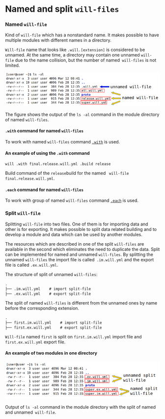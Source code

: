 # Named and split `will-files`

### Named <code>will-file</code>

Kind of <code>will-file</code> which has a nonstandard name. It makes possible to have multiple modules with different names in a directory.

`Will-file` name that looks like `.will.[extension]` is considered to be unnamed. At the same time, a directory may contain one unnamed `will-file` due to the name collision, but the number of named` will-files` is not limited.

![will.file.named.unnamed.png](./Images/will.file.named.unnamed.png)  

The figure shows the output of the `ls -al` command in the module directory of named `will-files`.

#### `.with` command for named `will-files`

To work with named `will-files` command [`.with`](../tutorial/WillFileNamed.md) is used.

#### An example of using the `.with` command

```
will .with final.release.will.yml .build release
```

Build command of the `release`build for the named ` will-file` `final.release.will.yml`.

#### `.each` command for named `will-files`

To work with group of named `will-files` command [`.each`](../tutorial/CommandEach.md) is used.

### Split <code>will-file</code>

Splitting <code>will-file</code> into two files. One of them is for importing data and other is for exporting. It makes possible to split data related building and to develop a module and data which can be used by another modules.

The resources which are described in one of the split `will-files` are available in the second which eliminates the need to duplicate the data. Split can be implemented for named and unnamed `will-files`. By splitting the unnamed `will-files` the import file is called` .im.will.yml` and the export file is called `.ex.will.yml`.  

The structure of split of unnamed `will-files`:   

```
.
├── .im.will.yml    # import split-file
├── .ex.will.yml    # export split-file

```

The split of named `will-files` is different from the unnamed ones by name before the corresponding extension.  

```
.
├── first.im.will.yml    # import split-file
├── first.ex.will.yml    # export split-file

```

`Will-file` named `first` is split on `first.im.will.yml` import file and `first.ex.will.yml` export file.  

#### An example of two modules in one directory

![will.file.split.png](./Images/will.file.split.png)

Output of `ls -al` command in the module directory with the split of named and unnamed` will-file`.

